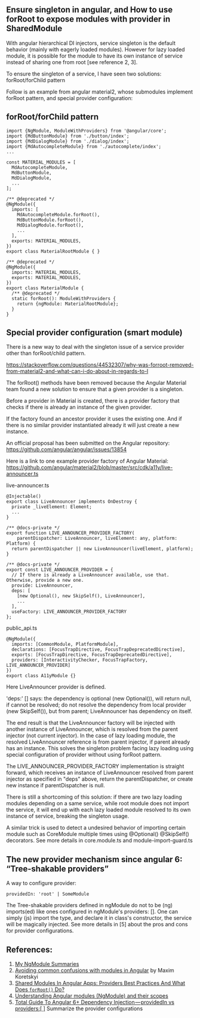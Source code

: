 ## Ensure singleton in angular, and How to use forRoot to expose modules with provider in SharedModule

With angular hierarchical DI injectors, service singleton is the default behavior (mainly with eagerly loaded modules). However for lazy loaded module, it is possible for the module to have its own instance of service instead of sharing one from root [see reference 2, 3].

To ensure the singleton of a service, I have seen two solutions: forRoot/forChild pattern

Follow is an example from angular material2, whose submodules implement forRoot pattern, and special provider configuration:

## forRoot/forChild pattern
```
import {NgModule, ModuleWithProviders} from '@angular/core';
import {MdButtonModule} from './button/index';
import {MdDialogModule} from './dialog/index';
import {MdAutocompleteModule} from './autocomplete/index';
...

const MATERIAL_MODULES = [
  MdAutocompleteModule,
  MdButtonModule,
  MdDialogModule,
  ...
];

/** @deprecated */
@NgModule({
  imports: [
    MdAutocompleteModule.forRoot(),
    MdButtonModule.forRoot(),
    MdDialogModule.forRoot(),
    ...
  ],
  exports: MATERIAL_MODULES,
})
export class MaterialRootModule { }

/** @deprecated */
@NgModule({
  imports: MATERIAL_MODULES,
  exports: MATERIAL_MODULES,
})
export class MaterialModule {
  /** @deprecated */
  static forRoot(): ModuleWithProviders {
    return {ngModule: MaterialRootModule};
  }
}
```

## Special provider configuration (smart module)

There is a new way to deal with the singleton issue of a service provider other than forRoot/child pattern.

https://stackoverflow.com/questions/44532307/why-was-forroot-removed-from-material2-and-what-can-i-do-about-in-regards-to-l


The forRoot() methods have been removed because the Angular Material team found a new solution to ensure that a given provider is a singleton.

Before a provider in Material is created, there is a provider factory that checks if there is already an instance of the given provider.

If the factory found an ancestor provider it uses the existing one. And if there is no similar provider instantiated already it will just create a new instance.

An official proposal has been submitted on the Angular repository: https://github.com/angular/angular/issues/13854

Here is a link to one example provider factory of Angular Material: 
https://github.com/angular/material2/blob/master/src/cdk/a11y/live-announcer.ts

live-announcer.ts

```
@Injectable()
export class LiveAnnouncer implements OnDestroy {
  private _liveElement: Element;
  ...
}

/** @docs-private */
export function LIVE_ANNOUNCER_PROVIDER_FACTORY(
    parentDispatcher: LiveAnnouncer, liveElement: any, platform: Platform) {
  return parentDispatcher || new LiveAnnouncer(liveElement, platform);
}

/** @docs-private */
export const LIVE_ANNOUNCER_PROVIDER = {
  // If there is already a LiveAnnouncer available, use that. Otherwise, provide a new one.
  provide: LiveAnnouncer,
  deps: [
    [new Optional(), new SkipSelf(), LiveAnnouncer],
    ...
  ],
  useFactory: LIVE_ANNOUNCER_PROVIDER_FACTORY
};

```
public_api.ts

```
@NgModule({
  imports: [CommonModule, PlatformModule],
  declarations: [FocusTrapDirective, FocusTrapDeprecatedDirective],
  exports: [FocusTrapDirective, FocusTrapDeprecatedDirective],
  providers: [InteractivityChecker, FocusTrapFactory, LIVE_ANNOUNCER_PROVIDER]
})
export class A11yModule {}
```
Here LiveAnnouncer provider is defined.   

'deps:' [] says: the dependency is optional (new Optional()), will return null, if cannot be resolved; do not resolve the dependency from local provider (new SkipSelf()), but from parent; LiveAnnouncer has dependency on itself.

The end result is that the LiveAnnouncer factory will be injected with another instance of LiveAnnouncer, which is resolved from the parent injector (not current injector). In the case of lazy loading module, the resolved LiveAnnouncer reference is from parent injector, if parent already has an instance. This solves the singleton problem facing lazy loading using special configuration of provider without using forRoot pattern.

The LIVE_ANNOUNCER_PROVIDER_FACTORY implementation is straight forward, which receives an instance of LiveAnnouncer resolved from parent injector as specified in "deps" above, return the parentDispatcher, or create new instance if parentDispatcher is null.

There is still a shortcoming of this solution: if there are two lazy loading modules depending on a same service, while root module does not import the service, it will end up with each lazy loaded module resolved to its own instance of service, breaking the singleton usage.

A similar trick is used to detect a undesired behavior of importing certain module such as CoreModule multiple times using @Optional() @SkipSelf() decorators. See more details in core.module.ts and module-import-guard.ts

## The new provider mechanism since angular 6: “Tree-shakable providers”
A way to configure provider:
```
providedIn: 'root' | SomeModule
```
The Tree-shakable providers defined in ngModule do not to be (ng) imports(ed) like ones configured in ngModule's providers: []. One can simply (js) import the type, and declare it in class's constructor, the service will be magically injected.
See more details in [5] about the pros and cons for provider configurations.

## **References**:
1. [My NgModule Summaries](https://jxhou.wordpress.com/2016/12/25/ngmodule/)
2. [Avoiding common confusions with modules in Angular](https://blog.angularindepth.com/avoiding-common-confusions-with-modules-in-angular-ada070e6891f) by Maxim Koretskyi
3. [Shared Modules In Angular Apps: Providers Best Practices And What Does `forRoot()` Do?](https://www.gurustop.net/blog/2017/02/14/shared-modules-in-angular-apps-providers-best-practices-and-what-does-forroot-do/)
4. [Understanding Angular modules (NgModule) and their scopes](https://medium.com/@cyrilletuzi/understanding-angular-modules-ngmodule-and-their-scopes-81e4ed6f7407)
5. [Total Guide To Angular 6+ Dependency Injection — providedIn vs providers:[ ]](https://medium.com/@tomastrajan/total-guide-to-angular-6-dependency-injection-providedin-vs-providers-85b7a347b59f) Summarize the provider configurations